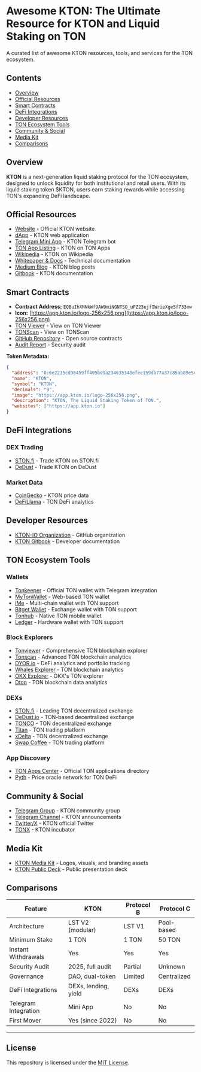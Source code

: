 # Awesome KTON: The Ultimate Resource for KTON and Liquid Staking on TON

A curated list of awesome KTON resources, tools, and services for the TON ecosystem.

## Contents

- [Overview](#overview)
- [Official Resources](#official-resources)
- [Smart Contracts](#smart-contracts)
- [DeFi Integrations](#defi-integrations)
- [Developer Resources](#developer-resources)
- [TON Ecosystem Tools](#ton-ecosystem-tools)
- [Community & Social](#community--social)
- [Media Kit](#media-kit)
- [Comparisons](#comparisons)

## Overview

**KTON** is a next-generation liquid staking protocol for the TON ecosystem, designed to unlock liquidity for both institutional and retail users. With its liquid staking token $KTON, users earn staking rewards while accessing TON's expanding DeFi landscape.

## Official Resources

- [Website](https://kton.io/) - Official KTON website
- [dApp](https://app.kton.io/) - KTON web application
- [Telegram Mini App](https://t.me/ktonio_bot) - KTON Telegram bot
- [TON App Listing](https://ton.app/staking/kton-lst?id=4695) - KTON on TON Apps
- [Wikipedia](https://en.wikipedia.org/wiki/TON_(blockchain)#KTON) - KTON on Wikipedia
- [Whitepaper & Docs](https://github.com/KTON-IO/liquid-staking-contract) - Technical documentation
- [Medium Blog](https://medium.com/kton-io) - KTON blog posts
- [Gitbook](https://kton-io.github.io/) - KTON documentation

## Smart Contracts

- **Contract Address:** `EQBuIhXNNkWf9AW9miNGNTSO_uFZ23ejfIWrieXge5f733mw`
- **Icon:** [https://app.kton.io/logo-256x256.png](https://app.kton.io/logo-256x256.png)
- [TON Viewer](https://tonviewer.com/EQBuIhXNNkWf9AW9miNGNTSO_uFZ23ejfIWrieXge5f733mw) - View on TON Viewer
- [TONScan](https://tonscan.org/jetton/EQBuIhXNNkWf9AW9miNGNTSO_uFZ23ejfIWrieXge5f733mw) - View on TONScan
- [GitHub Repository](https://github.com/KTON-IO/liquid-staking-contract) - Open source contracts
- [Audit Report](https://github.com/KTON-IO/liquid-staking-contract/blob/v2/KTON-Final-Audit-Report.pdf) - Security audit

**Token Metadata:**
```json
{
  "address": "0:6e2215cd36459ff405bd9a234635348efee159db77a37c85ab89e5e07b97fbdf",
  "name": "KTON",
  "symbol": "KTON",
  "decimals": "9",
  "image": "https://app.kton.io/logo-256x256.png",
  "description": "KTON, The Liquid Staking Token of TON.",
  "websites": ["https://app.kton.io"]
}
```

## DeFi Integrations

### DEX Trading
- [STON.fi](https://app.ston.fi/swap?ft=TON&tt=EQBuIhXNNkWf9AW9miNGNTSO_uFZ23ejfIWrieXge5f733mw) - Trade KTON on STON.fi
- [DeDust](https://dedust.io/swap/TON/EQBuIhXNNkWf9AW9miNGNTSO_uFZ23ejfIWrieXge5f733mw) - Trade KTON on DeDust

### Market Data
- [CoinGecko](https://www.coingecko.com/en/coins/kton) - KTON price data
- [DeFiLlama](https://defillama.com/chain/TON) - TON DeFi analytics

## Developer Resources

- [KTON-IO Organization](https://github.com/KTON-IO) - GitHub organization
- [KTON Gitbook](https://github.com/KTON-IO/KTON-Gitbook) - Developer documentation

## TON Ecosystem Tools

### Wallets
- [Tonkeeper](https://tonkeeper.com/) - Official TON wallet with Telegram integration
- [MyTonWallet](https://mytonwallet.io/) - Web-based TON wallet
- [iMe](https://imem.app/) - Multi-chain wallet with TON support
- [Bitget Wallet](https://www.bitget.com/wallet) - Exchange wallet with TON support
- [Tonhub](https://ton.app/) - Native TON mobile wallet
- [Ledger](https://www.ledger.com/) - Hardware wallet with TON support

### Block Explorers
- [Tonviewer](https://tonviewer.com/) - Comprehensive TON blockchain explorer
- [Tonscan](https://tonscan.org/) - Advanced TON blockchain analytics
- [DYOR.io](https://dyor.io/) - DeFi analytics and portfolio tracking
- [Whales Explorer](https://whales.ton.org/) - TON blockchain analytics
- [OKX Explorer](https://www.okx.com/web3/explorer/ton) - OKX's TON explorer
- [Dton](https://dton.io/) - TON blockchain data analytics

### DEXs
- [STON.fi](https://app.ston.fi/) - Leading TON decentralized exchange
- [DeDust.io](https://dedust.io/) - TON-based decentralized exchange
- [TONCO](https://tonco.io/) - TON decentralized exchange
- [Titan](https://titan.trade/) - TON trading platform
- [xDelta](https://xdelta.io/) - TON decentralized exchange
- [Swap Coffee](https://swapcoffee.io/) - TON trading platform

### App Discovery
- [TON Apps Center](https://ton.app/) - Official TON applications directory
- [Pyth](https://pyth.network/) - Price oracle network for TON DeFi

## Community & Social

- [Telegram Group](https://t.me/kton_group) - KTON community group
- [Telegram Channel](https://t.me/kton_channel) - KTON announcements
- [Twitter/X](https://x.com/kton_io) - KTON official Twitter
- [TONX](https://tonx.ai/) - KTON incubator

## Media Kit

- [KTON Media Kit](https://www.notion.so/1a1811267273809b8145e1d4d457db77?pvs=21) - Logos, visuals, and branding assets
- [KTON Public Deck](https://docsend.com/v/tny7v/kton_public) - Public presentation deck

## Comparisons

| Feature | KTON | Protocol B | Protocol C |
|---------|------|------------|------------|
| Architecture | LST V2 (modular) | LST V1 | Pool-based |
| Minimum Stake | 1 TON | 1 TON | 50 TON |
| Instant Withdrawals | Yes | Yes | Yes |
| Security Audit | 2025, full audit | Partial | Unknown |
| Governance | DAO, dual-token | Limited | Centralized |
| DeFi Integrations | DEXs, lending, yield | DEXs | DEXs |
| Telegram Integration | Mini App | No | No |
| First Mover | Yes (since 2022) | No | No |

---

## License

This repository is licensed under the [MIT License](LICENSE).
